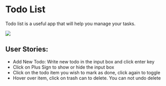 <h1>Todo List</h1>
<p>Todo list is a useful app that will help you manage your tasks.</p>
<img src="https://cdn.jsdelivr.net/gh/Sdavletshina/ToDo_List@master/ToDo.gif">
<h2>User Stories:</h2>
<ul>
<li>Add New Todo: Write new todo in the input box and click enter key</li>
<li>Click on Plus Sign to show or hide the input box</li>
<li>Click on the todo item you wish to mark as done, click again to toggle</li>
<li>Hover over item, click on trash can to delete. You can not undo delete</li>
</ul>
